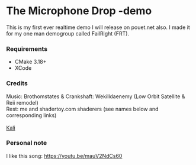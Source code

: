 # The Microphone Drop -demo

This is my first ever realtime demo I will release on pouet.net also.
I made it for my one man demogroup called FailRight (FRT).

### Requirements

- CMake 3.18+
- XCode

### Credits

Music: Brothomstates & Crankshaft: Wekilldaenemy (Low Orbit Satellite & Reii remodel)
<br/>Rest: me and shadertoy.com shaderers (see names below and corresponding links)
<br/></br>
<a href="https://www.shadertoy.com/view/XlfGRj">Kali</a>

### Personal note

I like this song: https://youtu.be/mauV2NdCs60
